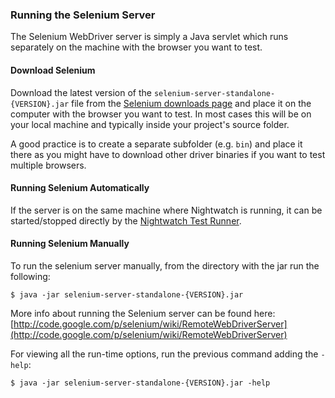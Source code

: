### Running the Selenium Server

The Selenium WebDriver server is simply a Java servlet which runs separately on the machine with the browser you want to test.

#### Download Selenium

Download the latest version of the `selenium-server-standalone-{VERSION}.jar` file from the [Selenium downloads page](http://selenium-release.storage.googleapis.com/index.html) and place it on the computer with the browser you want to test.
In most cases this will be on your local machine and typically inside your project's source folder. 

A good practice is to create a separate subfolder (e.g. `bin`) and place it there as you might have to download other driver binaries if you want to test multiple browsers.  

#### Running Selenium Automatically

If the server is on the same machine where Nightwatch is running, it can be started/stopped directly by the [Nightwatch Test Runner](#test-runner).

#### Running Selenium Manually

To run the selenium server manually, from the directory with the jar run the following:

<pre><code class="language-bash">$ java -jar selenium-server-standalone-{VERSION}.jar</code></pre>

More info about running the Selenium server can be found here:  
[http://code.google.com/p/selenium/wiki/RemoteWebDriverServer](http://code.google.com/p/selenium/wiki/RemoteWebDriverServer)

For viewing all the run-time options, run the previous command adding the `-help`:

<pre><code class="language-bash">$ java -jar selenium-server-standalone-{VERSION}.jar -help</code></pre>